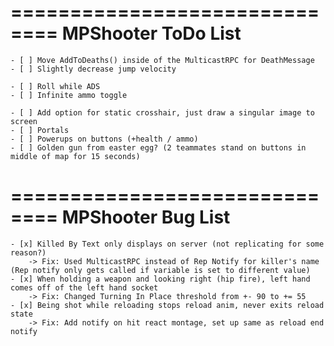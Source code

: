 ==============================
    MPShooter ToDo List
==============================
    
    - [ ] Move AddToDeaths() inside of the MulticastRPC for DeathMessage
    - [ ] Slightly decrease jump velocity

    - [ ] Roll while ADS
    - [ ] Infinite ammo toggle        

    - [ ] Add option for static crosshair, just draw a singular image to screen
    - [ ] Portals
    - [ ] Powerups on buttons (+health / ammo)
    - [ ] Golden gun from easter egg? (2 teammates stand on buttons in middle of map for 15 seconds)
    


==============================
    MPShooter Bug List
==============================

    - [x] Killed By Text only displays on server (not replicating for some reason?)
        -> Fix: Used MulticastRPC instead of Rep Notify for killer's name (Rep notify only gets called if variable is set to different value)
    - [x] When holding a weapon and looking right (hip fire), left hand comes off of the left hand socket
        -> Fix: Changed Turning In Place threshold from +- 90 to += 55
    - [x] Being shot while reloading stops reload anim, never exits reload state
        -> Fix: Add notify on hit react montage, set up same as reload end notify
    

